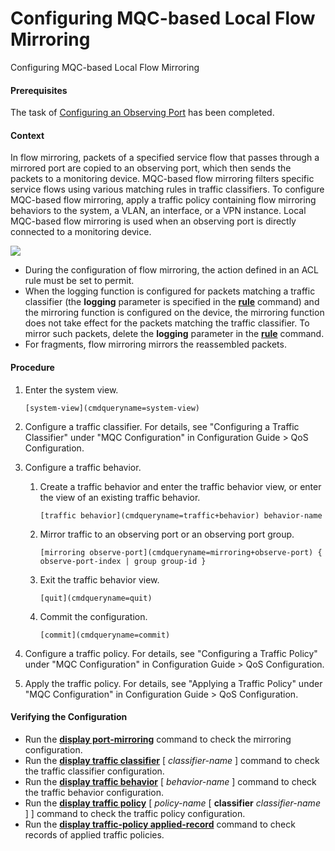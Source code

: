 Configuring MQC-based Local Flow Mirroring
==========================================

Configuring MQC-based Local Flow Mirroring

#### Prerequisites

The task of [Configuring an Observing Port](galaxy_mirror_cfg_0031.html) has been completed.


#### Context

In flow mirroring, packets of a specified service flow that passes through a mirrored port are copied to an observing port, which then sends the packets to a monitoring device. MQC-based flow mirroring filters specific service flows using various matching rules in traffic classifiers. To configure MQC-based flow mirroring, apply a traffic policy containing flow mirroring behaviors to the system, a VLAN, an interface, or a VPN instance. Local MQC-based flow mirroring is used when an observing port is directly connected to a monitoring device.

![](public_sys-resources/note_3.0-en-us.png) 

* During the configuration of flow mirroring, the action defined in an ACL rule must be set to permit.
* When the logging function is configured for packets matching a traffic classifier (the **logging** parameter is specified in the [**rule**](cmdqueryname=rule) command) and the mirroring function is configured on the device, the mirroring function does not take effect for the packets matching the traffic classifier. To mirror such packets, delete the **logging** parameter in the [**rule**](cmdqueryname=rule) command.
* For fragments, flow mirroring mirrors the reassembled packets.


#### Procedure

1. Enter the system view.
   
   
   ```
   [system-view](cmdqueryname=system-view)
   ```
2. Configure a traffic classifier. For details, see "Configuring a Traffic Classifier" under "MQC Configuration" in Configuration Guide > QoS Configuration.
3. Configure a traffic behavior.
   1. Create a traffic behavior and enter the traffic behavior view, or enter the view of an existing traffic behavior.
      
      
      ```
      [traffic behavior](cmdqueryname=traffic+behavior) behavior-name
      ```
   2. Mirror traffic to an observing port or an observing port group.
      
      
      ```
      [mirroring observe-port](cmdqueryname=mirroring+observe-port) { observe-port-index | group group-id }
      ```
   3. Exit the traffic behavior view.
      
      
      ```
      [quit](cmdqueryname=quit)
      ```
   4. Commit the configuration.
      
      
      ```
      [commit](cmdqueryname=commit)
      ```
4. Configure a traffic policy. For details, see "Configuring a Traffic Policy" under "MQC Configuration" in Configuration Guide > QoS Configuration.
5. Apply the traffic policy. For details, see "Applying a Traffic Policy" under "MQC Configuration" in Configuration Guide > QoS Configuration.

#### Verifying the Configuration

* Run the [**display port-mirroring**](cmdqueryname=display+port-mirroring) command to check the mirroring configuration.
* Run the [**display traffic classifier**](cmdqueryname=display+traffic+classifier) [ *classifier-name* ] command to check the traffic classifier configuration.
* Run the [**display traffic behavior**](cmdqueryname=display+traffic+behavior) [ *behavior-name* ] command to check the traffic behavior configuration.
* Run the [**display traffic policy**](cmdqueryname=display+traffic+policy) [ *policy-name* [ **classifier** *classifier-name* ] ] command to check the traffic policy configuration.
* Run the [**display traffic-policy applied-record**](cmdqueryname=display+traffic-policy+applied-record) command to check records of applied traffic policies.